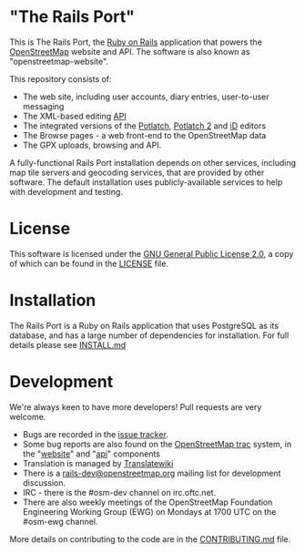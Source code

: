 # "The Rails Port"

This is The Rails Port, the [Ruby on Rails](http://rubyonrails.org/)
application that powers the [OpenStreetMap](http://www.openstreetmap.org) website and API.
The software is also known as "openstreetmap-website".

This repository consists of:

* The web site, including user accounts, diary entries, user-to-user messaging
* The XML-based editing [API](http://wiki.openstreetmap.org/wiki/API_v0.6)
* The integrated versions of the [Potlatch](http://wiki.openstreetmap.org/wiki/Potlatch_1), [Potlatch 2](http://wiki.openstreetmap.org/wiki/Potlatch_2) and [iD](http://wiki.openstreetmap.org/wiki/ID) editors
* The Browse pages - a web front-end to the OpenStreetMap data
* The GPX uploads, browsing and API.

A fully-functional Rails Port installation depends on other services, including map tile
servers and geocoding services, that are provided by other software. The default installation
uses publicly-available services to help with development and testing.

# License

This software is licensed under the [GNU General Public License 2.0](http://www.gnu.org/licenses/old-licenses/gpl-2.0.txt),
a copy of which can be found in the [LICENSE](LICENSE) file.

# Installation

The Rails Port is a Ruby on Rails application that uses PostgreSQL as its database, and has a large
number of dependencies for installation. For full details please see [INSTALL.md](INSTALL.md)

# Development

We're always keen to have more developers! Pull requests are very welcome.

* Bugs are recorded in the [issue tracker](https://github.com/openstreetmap/openstreetmap-website/issues).
* Some bug reports are also found on the [OpenStreetMap trac](https://trac.openstreetmap.org/) system, in the "[website](https://trac.openstreetmap.org/query?status=new&status=assigned&status=reopened&component=website&order=priority)" and "[api](https://trac.openstreetmap.org/query?status=new&status=assigned&status=reopened&component=api&order=priority)" components
* Translation is managed by [Translatewiki](https://translatewiki.net/wiki/Translating:OpenStreetMap)
* There is a [rails-dev@openstreetmap.org](http://lists.openstreetmap.org/listinfo/rails-dev) mailing list for development discussion.
* IRC - there is the #osm-dev channel on irc.oftc.net.
* There are also weekly meetings of the OpenStreetMap Foundation Engineering Working Group (EWG) on Mondays at 1700 UTC on the #osm-ewg channel.

More details on contributing to the code are in the [CONTRIBUTING.md](CONTRIBUTING.md) file.
